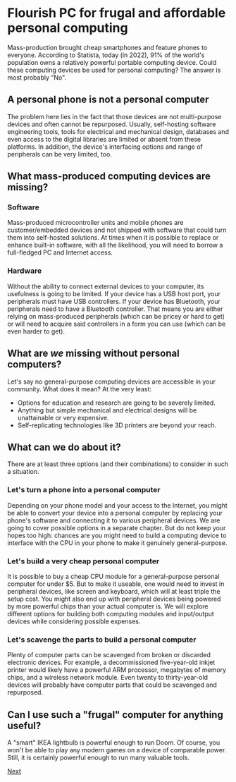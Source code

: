 # Flourish PC for frugal and affordable personal computing

Mass-production brought cheap smartphones and feature phones to everyone. According to Statista, today (in 2022), 91% of the world's population owns a relatively powerful portable computing device. Could these computing devices be used for personal computing? The answer is most probably "No".

## A personal phone is not a personal computer
The problem here lies in the fact that those devices are not multi-purpose devices and often cannot be repurposed. Usually, self-hosting software engineering tools, tools for electrical and mechanical design, databases and even access to the digital libraries are limited or absent from these platforms. In addition, the device's interfacing options and range of peripherals can be very limited, too.

## What mass-produced computing devices are missing?
### Software
Mass-produced microcontroller units and mobile phones are customer/embedded devices and not shipped with software that could turn them into self-hosted solutions. At times when it is possible to replace or enhance built-in software, with all the likelihood, you will need to borrow a full-fledged PC and Internet access.

### Hardware
Without the ability to connect external devices to your computer, its usefulness is going to be limited. If your device has a USB host port, your peripherals must have USB controllers. If your device has Bluetooth, your peripherals need to have a Bluetooth controller. That means you are either relying on mass-produced peripherals (which can be pricey or hard to get) or will need to acquire said controllers in a form you can use (which can be even harder to get).

## What are _we_ missing without personal computers?
Let's say no general-purpose computing devices are accessible in your community. What does it mean? At the very least:
* Options for education and research are going to be severely limited.
* Anything but simple mechanical and electrical designs will be unattainable or very expensive.
* Self-replicating technologies like 3D printers are beyond your reach.

## What can we do about it?
There are at least three options (and their combinations) to consider in such a situation.

### Let's turn a phone into a personal computer
Depending on your phone model and your access to the Internet, you might be able to convert your device into a personal computer by replacing your phone's software and connecting it to various peripheral devices. We are going to cover possible options in a separate chapter. But do not keep your hopes too high: chances are you might need to build a computing device to interface with the CPU in your phone to make it genuinely general-purpose.

### Let's build a very cheap personal computer
It is possible to buy a cheap CPU module for a general-purpose personal computer for under $5. But to make it useable, one would need to invest in peripheral devices, like screen and keyboard, which will at least triple the setup cost. You might also end up with peripheral devices being powered by more powerful chips than your actual computer is. We will explore different options for building both computing modules and input/output devices while considering possible expenses.

### Let's scavenge the parts to build a personal computer
Plenty of computer parts can be scavenged from broken or discarded electronic devices. For example, a decommissioned five-year-old inkjet printer would likely have a powerful ARM processor, megabytes of memory chips, and a wireless network module. Even twenty to thirty-year-old devices will probably have computer parts that could be scavenged and repurposed.

## Can I use such a "frugal" computer for anything useful?
A "smart" IKEA lightbulb is powerful enough to run Doom. Of course, you won't be able to play any modern games on a device of comparable power. Still, it is certainly powerful enough to run many valuable tools.

[Next](../000/002.md)
